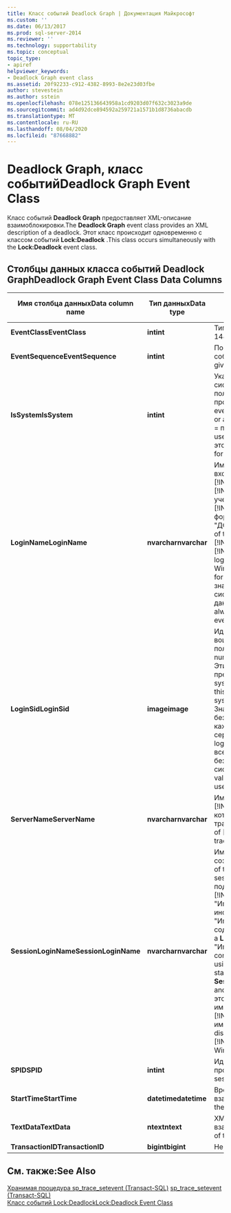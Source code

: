 ```yaml
---
title: Класс событий Deadlock Graph | Документация Майкрософт
ms.custom: ''
ms.date: 06/13/2017
ms.prod: sql-server-2014
ms.reviewer: ''
ms.technology: supportability
ms.topic: conceptual
topic_type:
- apiref
helpviewer_keywords:
- Deadlock Graph event class
ms.assetid: 20f92233-c912-4382-8993-8e2e23d03fbe
author: stevestein
ms.author: sstein
ms.openlocfilehash: 078e125136643958a1cd9203d07f632c3023a9de
ms.sourcegitcommit: ad4d92dce894592a259721a1571b1d8736abacdb
ms.translationtype: MT
ms.contentlocale: ru-RU
ms.lasthandoff: 08/04/2020
ms.locfileid: "87668882"
---
```

# <a name="deadlock-graph-event-class"></a><span data-ttu-id="dce8f-102">Deadlock Graph, класс событий</span><span class="sxs-lookup"><span data-stu-id="dce8f-102">Deadlock Graph Event Class</span></span>
  <span data-ttu-id="dce8f-103">Класс событий **Deadlock Graph** предоставляет XML-описание взаимоблокировки.</span><span class="sxs-lookup"><span data-stu-id="dce8f-103">The **Deadlock Graph** event class provides an XML description of a deadlock.</span></span> <span data-ttu-id="dce8f-104">Этот класс происходит одновременно с классом событий **Lock:Deadlock** .</span><span class="sxs-lookup"><span data-stu-id="dce8f-104">This class occurs simultaneously with the **Lock:Deadlock** event class.</span></span>  
  
## <a name="deadlock-graph-event-class-data-columns"></a><span data-ttu-id="dce8f-105">Столбцы данных класса событий Deadlock Graph</span><span class="sxs-lookup"><span data-stu-id="dce8f-105">Deadlock Graph Event Class Data Columns</span></span>  
  
|<span data-ttu-id="dce8f-106">Имя столбца данных</span><span class="sxs-lookup"><span data-stu-id="dce8f-106">Data column name</span></span>|<span data-ttu-id="dce8f-107">Тип данных</span><span class="sxs-lookup"><span data-stu-id="dce8f-107">Data type</span></span>|<span data-ttu-id="dce8f-108">Description</span><span class="sxs-lookup"><span data-stu-id="dce8f-108">Description</span></span>|<span data-ttu-id="dce8f-109">Идентификатор столбца</span><span class="sxs-lookup"><span data-stu-id="dce8f-109">Column ID</span></span>|<span data-ttu-id="dce8f-110">Фильтруемый</span><span class="sxs-lookup"><span data-stu-id="dce8f-110">Filterable</span></span>|  
|----------------------|---------------|-----------------|---------------|----------------|  
|<span data-ttu-id="dce8f-111">**EventClass**</span><span class="sxs-lookup"><span data-stu-id="dce8f-111">**EventClass**</span></span>|<span data-ttu-id="dce8f-112">**int**</span><span class="sxs-lookup"><span data-stu-id="dce8f-112">**int**</span></span>|<span data-ttu-id="dce8f-113">Тип события = 148.</span><span class="sxs-lookup"><span data-stu-id="dce8f-113">Type of event = 148.</span></span>|<span data-ttu-id="dce8f-114">27</span><span class="sxs-lookup"><span data-stu-id="dce8f-114">27</span></span>|<span data-ttu-id="dce8f-115">нет</span><span class="sxs-lookup"><span data-stu-id="dce8f-115">No</span></span>|  
|<span data-ttu-id="dce8f-116">**EventSequence**</span><span class="sxs-lookup"><span data-stu-id="dce8f-116">**EventSequence**</span></span>|<span data-ttu-id="dce8f-117">**int**</span><span class="sxs-lookup"><span data-stu-id="dce8f-117">**int**</span></span>|<span data-ttu-id="dce8f-118">Последовательность данного события в запросе.</span><span class="sxs-lookup"><span data-stu-id="dce8f-118">Sequence of a given event within the request.</span></span>|<span data-ttu-id="dce8f-119">51</span><span class="sxs-lookup"><span data-stu-id="dce8f-119">51</span></span>|<span data-ttu-id="dce8f-120">нет</span><span class="sxs-lookup"><span data-stu-id="dce8f-120">No</span></span>|  
|<span data-ttu-id="dce8f-121">**IsSystem**</span><span class="sxs-lookup"><span data-stu-id="dce8f-121">**IsSystem**</span></span>|<span data-ttu-id="dce8f-122">**int**</span><span class="sxs-lookup"><span data-stu-id="dce8f-122">**int**</span></span>|<span data-ttu-id="dce8f-123">Указывает, произошло событие в системном или в пользовательском процессе.</span><span class="sxs-lookup"><span data-stu-id="dce8f-123">Indicates whether the event occurred on a system process or a user process.</span></span> <span data-ttu-id="dce8f-124">1 = системный, 0 = пользовательский.</span><span class="sxs-lookup"><span data-stu-id="dce8f-124">1 = system, 0 = user.</span></span> <span data-ttu-id="dce8f-125">Значение всегда равно 1 для этого события.</span><span class="sxs-lookup"><span data-stu-id="dce8f-125">This value is always 1 for this event.</span></span>|<span data-ttu-id="dce8f-126">60</span><span class="sxs-lookup"><span data-stu-id="dce8f-126">60</span></span>|<span data-ttu-id="dce8f-127">Да</span><span class="sxs-lookup"><span data-stu-id="dce8f-127">Yes</span></span>|  
|<span data-ttu-id="dce8f-128">**LoginName**</span><span class="sxs-lookup"><span data-stu-id="dce8f-128">**LoginName**</span></span>|<span data-ttu-id="dce8f-129">**nvarchar**</span><span class="sxs-lookup"><span data-stu-id="dce8f-129">**nvarchar**</span></span>|<span data-ttu-id="dce8f-130">Имя входа пользователя (либо имя входа безопасности [!INCLUDE[msCoName](../../includes/msconame-md.md)] [!INCLUDE[ssNoVersion](../../includes/ssnoversion-md.md)], либо учетные данные входа [!INCLUDE[msCoName](../../includes/msconame-md.md)] Windows в формате "ДОМЕН\имя_пользователя").</span><span class="sxs-lookup"><span data-stu-id="dce8f-130">Name of the login of the user (either the [!INCLUDE[msCoName](../../includes/msconame-md.md)] [!INCLUDE[ssNoVersion](../../includes/ssnoversion-md.md)] security login or the [!INCLUDE[msCoName](../../includes/msconame-md.md)] Windows login credentials in the form of DOMAIN\username).</span></span> <span data-ttu-id="dce8f-131">Это значение всегда равно системному пользователю для данного события.</span><span class="sxs-lookup"><span data-stu-id="dce8f-131">This value is always the system user for this event.</span></span>|<span data-ttu-id="dce8f-132">11</span><span class="sxs-lookup"><span data-stu-id="dce8f-132">11</span></span>|<span data-ttu-id="dce8f-133">Да</span><span class="sxs-lookup"><span data-stu-id="dce8f-133">Yes</span></span>|  
|<span data-ttu-id="dce8f-134">**LoginSid**</span><span class="sxs-lookup"><span data-stu-id="dce8f-134">**LoginSid**</span></span>|<span data-ttu-id="dce8f-135">**image**</span><span class="sxs-lookup"><span data-stu-id="dce8f-135">**image**</span></span>|<span data-ttu-id="dce8f-136">Идентификатор безопасности вошедшего в систему пользователя.</span><span class="sxs-lookup"><span data-stu-id="dce8f-136">Security identification number (SID) of the logged-in user.</span></span> <span data-ttu-id="dce8f-137">Эти сведения можно найти в представлении каталога sys.server_principals.</span><span class="sxs-lookup"><span data-stu-id="dce8f-137">You can find this information in the sys.server_principals catalog view.</span></span> <span data-ttu-id="dce8f-138">Значение идентификатора безопасности уникально для каждого имени входа на сервере.</span><span class="sxs-lookup"><span data-stu-id="dce8f-138">Each SID is unique for each login in the server.</span></span> <span data-ttu-id="dce8f-139">Это значение всегда равно идентификатору безопасности пользователя системы для данного события.</span><span class="sxs-lookup"><span data-stu-id="dce8f-139">This value is always the SID of the system user for this event.</span></span>|<span data-ttu-id="dce8f-140">41</span><span class="sxs-lookup"><span data-stu-id="dce8f-140">41</span></span>|<span data-ttu-id="dce8f-141">Да</span><span class="sxs-lookup"><span data-stu-id="dce8f-141">Yes</span></span>|  
|<span data-ttu-id="dce8f-142">**ServerName**</span><span class="sxs-lookup"><span data-stu-id="dce8f-142">**ServerName**</span></span>|<span data-ttu-id="dce8f-143">**nvarchar**</span><span class="sxs-lookup"><span data-stu-id="dce8f-143">**nvarchar**</span></span>|<span data-ttu-id="dce8f-144">Имя экземпляра [!INCLUDE[ssNoVersion](../../includes/ssnoversion-md.md)] , для которого производится трассировка.</span><span class="sxs-lookup"><span data-stu-id="dce8f-144">Name of the instance of [!INCLUDE[ssNoVersion](../../includes/ssnoversion-md.md)] being traced.</span></span>|<span data-ttu-id="dce8f-145">26</span><span class="sxs-lookup"><span data-stu-id="dce8f-145">26</span></span>|<span data-ttu-id="dce8f-146">нет</span><span class="sxs-lookup"><span data-stu-id="dce8f-146">No</span></span>|  
|<span data-ttu-id="dce8f-147">**SessionLoginName**</span><span class="sxs-lookup"><span data-stu-id="dce8f-147">**SessionLoginName**</span></span>|<span data-ttu-id="dce8f-148">**nvarchar**</span><span class="sxs-lookup"><span data-stu-id="dce8f-148">**nvarchar**</span></span>|<span data-ttu-id="dce8f-149">Имя входа пользователя, создавшего этот сеанс.</span><span class="sxs-lookup"><span data-stu-id="dce8f-149">Login name of the user who originated the session.</span></span> <span data-ttu-id="dce8f-150">Например, при подключении к [!INCLUDE[ssNoVersion](../../includes/ssnoversion-md.md)] по имени "Имя_входа1" и при выполнении инструкции под именем "Имя_входа2" **SessionLoginName** содержит значение "Имя_входа1", а **LoginName** — значение "Имя_входа2".</span><span class="sxs-lookup"><span data-stu-id="dce8f-150">For example, if you connect to [!INCLUDE[ssNoVersion](../../includes/ssnoversion-md.md)] using Login1 and execute a statement as Login2, **SessionLoginName** shows Login1 and **LoginName** shows Login2.</span></span> <span data-ttu-id="dce8f-151">В этом столбце отображаются как имена входа [!INCLUDE[ssNoVersion](../../includes/ssnoversion-md.md)] , так и имена входа Windows.</span><span class="sxs-lookup"><span data-stu-id="dce8f-151">This column displays both [!INCLUDE[ssNoVersion](../../includes/ssnoversion-md.md)] and Windows logins.</span></span>|<span data-ttu-id="dce8f-152">64</span><span class="sxs-lookup"><span data-stu-id="dce8f-152">64</span></span>|<span data-ttu-id="dce8f-153">Да</span><span class="sxs-lookup"><span data-stu-id="dce8f-153">Yes</span></span>|  
|<span data-ttu-id="dce8f-154">**SPID**</span><span class="sxs-lookup"><span data-stu-id="dce8f-154">**SPID**</span></span>|<span data-ttu-id="dce8f-155">**int**</span><span class="sxs-lookup"><span data-stu-id="dce8f-155">**int**</span></span>|<span data-ttu-id="dce8f-156">Идентификатор сеанса, в котором произошло событие.</span><span class="sxs-lookup"><span data-stu-id="dce8f-156">ID of the session on which the event occurred.</span></span>|<span data-ttu-id="dce8f-157">12</span><span class="sxs-lookup"><span data-stu-id="dce8f-157">12</span></span>|<span data-ttu-id="dce8f-158">Да</span><span class="sxs-lookup"><span data-stu-id="dce8f-158">Yes</span></span>|  
|<span data-ttu-id="dce8f-159">**StartTime**</span><span class="sxs-lookup"><span data-stu-id="dce8f-159">**StartTime**</span></span>|<span data-ttu-id="dce8f-160">**datetime**</span><span class="sxs-lookup"><span data-stu-id="dce8f-160">**datetime**</span></span>|<span data-ttu-id="dce8f-161">Время обнаружения взаимоблокировки.</span><span class="sxs-lookup"><span data-stu-id="dce8f-161">Time at which the deadlock was detected.</span></span>|<span data-ttu-id="dce8f-162">14</span><span class="sxs-lookup"><span data-stu-id="dce8f-162">14</span></span>|<span data-ttu-id="dce8f-163">Да</span><span class="sxs-lookup"><span data-stu-id="dce8f-163">Yes</span></span>|  
|<span data-ttu-id="dce8f-164">**TextData**</span><span class="sxs-lookup"><span data-stu-id="dce8f-164">**TextData**</span></span>|<span data-ttu-id="dce8f-165">**ntext**</span><span class="sxs-lookup"><span data-stu-id="dce8f-165">**ntext**</span></span>|<span data-ttu-id="dce8f-166">XML-описание взаимоблокировки.</span><span class="sxs-lookup"><span data-stu-id="dce8f-166">XML description of the deadlock.</span></span>|<span data-ttu-id="dce8f-167">1</span><span class="sxs-lookup"><span data-stu-id="dce8f-167">1</span></span>|<span data-ttu-id="dce8f-168">Да</span><span class="sxs-lookup"><span data-stu-id="dce8f-168">Yes</span></span>|  
|<span data-ttu-id="dce8f-169">**TransactionID**</span><span class="sxs-lookup"><span data-stu-id="dce8f-169">**TransactionID**</span></span>|<span data-ttu-id="dce8f-170">**bigint**</span><span class="sxs-lookup"><span data-stu-id="dce8f-170">**bigint**</span></span>|<span data-ttu-id="dce8f-171">Не используется.</span><span class="sxs-lookup"><span data-stu-id="dce8f-171">Not used.</span></span>|<span data-ttu-id="dce8f-172">4</span><span class="sxs-lookup"><span data-stu-id="dce8f-172">4</span></span>|<span data-ttu-id="dce8f-173">Да</span><span class="sxs-lookup"><span data-stu-id="dce8f-173">Yes</span></span>|  
  
## <a name="see-also"></a><span data-ttu-id="dce8f-174">См. также:</span><span class="sxs-lookup"><span data-stu-id="dce8f-174">See Also</span></span>  
 <span data-ttu-id="dce8f-175">[Хранимая процедура sp_trace_setevent (Transact-SQL)](/sql/relational-databases/system-stored-procedures/sp-trace-setevent-transact-sql) </span><span class="sxs-lookup"><span data-stu-id="dce8f-175">[sp_trace_setevent &#40;Transact-SQL&#41;](/sql/relational-databases/system-stored-procedures/sp-trace-setevent-transact-sql) </span></span>  
 [<span data-ttu-id="dce8f-176">Класс событий Lock:Deadlock</span><span class="sxs-lookup"><span data-stu-id="dce8f-176">Lock:Deadlock Event Class</span></span>](lock-deadlock-event-class.md)  
  
  
